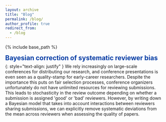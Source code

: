 ```yaml
---
layout: archive
title: "Blog"
permalink: /blog/
author_profile: true
redirect_from:
  - /blog
---
```


{% include base_path %}

<head>
<style>
a.blog:link {
  color: #003CA4;
  background-color: transparent;
  text-decoration: none;
}
a.blog:visited {
  color: #003CA4;
  background-color: transparent;
  text-decoration: none;
}
</style>
</head>

<p style="padding-bottom:-8px; margin-bottom:-8px">
<a style="font-weight:bold; font-size:1.5em" class="blog" href="http://KrisJensen.github.io/files/bias_blog.pdf">
Bayesian correction of systematic reviewer bias
</a>
</p>

{: style="text-align: justify" }
We rely increasingly on large-scale conferences for distributing our research, and conference presentations is even seen as a quality-stamp for early-career researchers.
Despite the importance this puts on fair selection processes, conference organizers unfortunately do not have unlimited resources for reviewing submissions.
This leads to stochasticity in the review outcome depending on whether a submission is assigned 'good' or 'bad' reviewers.
However, by writing down a Bayesian model that takes into account interactions between reviewers sharing submissions, we can explicitly remove systematic deviations from the mean across reviewers when assessing the quality of papers.
